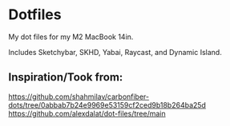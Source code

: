 # Dotfiles
My dot files for my M2 MacBook 14in.

Includes Sketchybar, SKHD, Yabai, Raycast, and Dynamic Island.


Inspiration/Took from:
------------------------
https://github.com/shahmilav/carbonfiber-dots/tree/0abbab7b24e9969e53159cf2ced9b18b264ba25d
https://github.com/alexdalat/dot-files/tree/main
